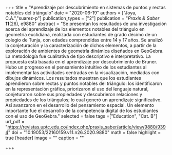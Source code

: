 +++
title = "Aprendizaje por descubrimiento en sistemas de puntos y rectas notables del triángulo"
date = "2020-06-19"
authors = ["Joya, C.A.","suarez-p"]
publication_types = ["2"]
publication = "*Praxis & Saber* **11**(26), e9880"
abstract = "Se presentan los resultados de una investigación acerca del aprendizaje de los elementos notables del triángulo en geometría euclidiana, realizada con estudiantes de grado décimo de un colegio de Tunja, con edades comprendidas entre 14 y 17 años. Se analizó la conjeturación y la caracterización de dichos elementos, a partir de la exploración de ambientes de geometría dinámica diseñados en GeoGebra. La metodología fue cualitativa de tipo descriptivo e interpretativo. La propuesta está basada en el aprendizaje por descubrimiento de Bruner. Hubo un progreso en el pensamiento intuitivo de los estudiantes al implementar las actividades centradas en la visualización, mediadas con dibujos dinámicos. Los resultados muestran que los estudiantes aprendieron sobre rectas y puntos notables del triángulo: los identificaron en la representación gráfica, priorizaron el uso del lenguaje natural, conjeturaron sobre sus propiedades y descubrieron relaciones y propiedades de los triángulos; lo cual generó un aprendizaje significativo. Así avanzaron en el desarrollo del pensamiento espacial. Un elemento importante fue el desarrollo de la competencia digital de los estudiantes con el uso de GeoGebra."
selected = false
tags =["Education", "Cat. B"]
url_pdf = "https://revistas.uptc.edu.co/index.php/praxis_saber/article/view/9880/9394"
doi = "10.19053/22160159.v11.n26.2020.9880"
math = false
highlight = true
[header]
image = ""
caption = ""

+++
